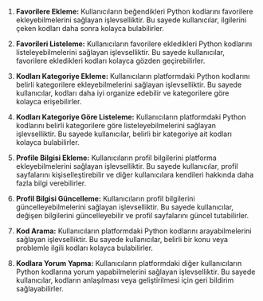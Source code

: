 1. **Favorilere Ekleme:**
   Kullanıcıların beğendikleri Python kodlarını favorilere ekleyebilmelerini sağlayan işlevselliktir. Bu sayede kullanıcılar, ilgilerini çeken kodları daha sonra kolayca bulabilirler.

2. **Favorileri Listeleme:**
   Kullanıcıların favorilere ekledikleri Python kodlarını listeleyebilmelerini sağlayan işlevselliktir. Bu sayede kullanıcılar, favorilere ekledikleri kodları kolayca gözden geçirebilirler.

3. **Kodları Kategoriye Ekleme:**
   Kullanıcıların platformdaki Python kodlarını belirli kategorilere ekleyebilmelerini sağlayan işlevselliktir. Bu sayede kullanıcılar, kodları daha iyi organize edebilir ve kategorilere göre kolayca erişebilirler.

4. **Kodları Kategoriye Göre Listeleme:**
   Kullanıcıların platformdaki Python kodlarını belirli kategorilere göre listeleyebilmelerini sağlayan işlevselliktir. Bu sayede kullanıcılar, belirli bir kategoriye ait kodları kolayca bulabilirler.

5. **Profile Bilgisi Ekleme:**
   Kullanıcıların profil bilgilerini platforma ekleyebilmelerini sağlayan işlevselliktir. Bu sayede kullanıcılar, profil sayfalarını kişiselleştirebilir ve diğer kullanıcılara kendileri hakkında daha fazla bilgi verebilirler.

6. **Profil Bilgisi Güncelleme:**
   Kullanıcıların profil bilgilerini güncelleyebilmelerini sağlayan işlevselliktir. Bu sayede kullanıcılar, değişen bilgilerini güncelleyebilir ve profil sayfalarını güncel tutabilirler.

7. **Kod Arama:**
   Kullanıcıların platformdaki Python kodlarını arayabilmelerini sağlayan işlevselliktir. Bu sayede kullanıcılar, belirli bir konu veya problemle ilgili kodları kolayca bulabilirler.

8. **Kodlara Yorum Yapma:**
   Kullanıcıların platformdaki diğer kullanıcıların Python kodlarına yorum yapabilmelerini sağlayan işlevselliktir. Bu sayede kullanıcılar, kodların anlaşılması veya geliştirilmesi için geri bildirim sağlayabilirler.
